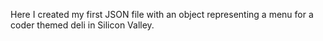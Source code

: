 Here I created my first JSON file with an object representing a menu for a coder themed
deli in Silicon Valley.